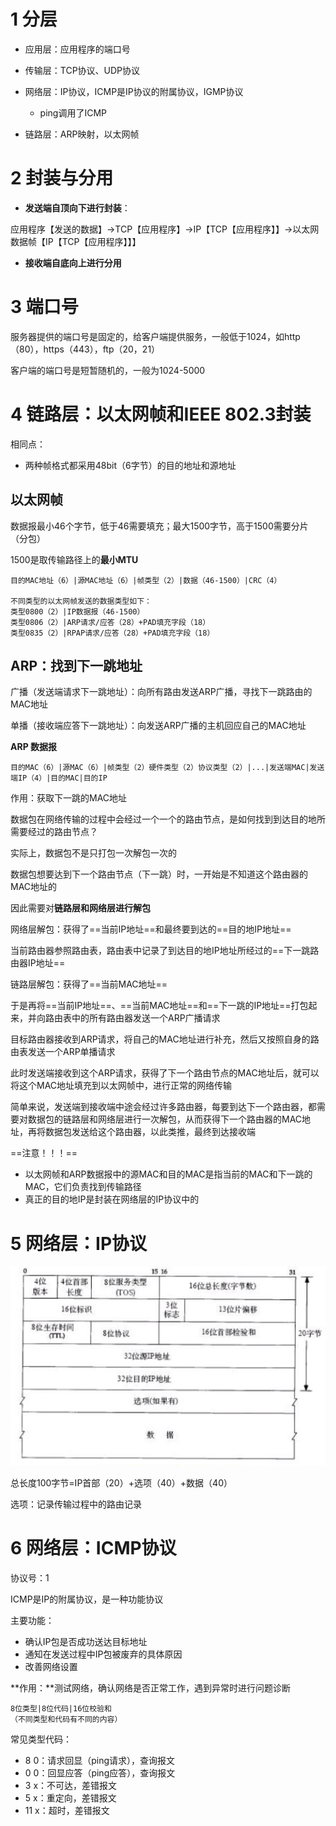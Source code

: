 # 1 分层

- 应用层：应用程序的端口号
- 传输层：TCP协议、UDP协议

- 网络层：IP协议，ICMP是IP协议的附属协议，IGMP协议
  - ping调用了ICMP
- 链路层：ARP映射，以太网帧



# 2 封装与分用

- **发送端自顶向下进行封装**：

应用程序【发送的数据】→TCP【应用程序】→IP【TCP【应用程序】】→以太网数据帧【IP【TCP【应用程序】】】

- **接收端自底向上进行分用**



# 3 端口号

服务器提供的端口号是固定的，给客户端提供服务，一般低于1024，如http（80），https（443），ftp（20，21）

客户端的端口号是短暂随机的，一般为1024-5000



# 4 链路层：以太网帧和IEEE 802.3封装

相同点：

- 两种帧格式都采用48bit（6字节）的目的地址和源地址

## 以太网帧

数据报最小46个字节，低于46需要填充；最大1500字节，高于1500需要分片（分包）

1500是取传输路径上的**最小MTU**

```shell
目的MAC地址（6）|源MAC地址（6）|帧类型（2）|数据（46-1500）|CRC（4）

不同类型的以太网帧发送的数据类型如下：
类型0800（2）|IP数据报（46-1500）
类型0806（2）|ARP请求/应答（28）+PAD填充字段（18）
类型0835（2）|RPAP请求/应答（28）+PAD填充字段（18）
```



## ARP：找到下一跳地址

广播（发送端请求下一跳地址）：向所有路由发送ARP广播，寻找下一跳路由的MAC地址

单播（接收端应答下一跳地址）：向发送ARP广播的主机回应自己的MAC地址



**ARP 数据报**

```
目的MAC（6）|源MAC（6）|帧类型（2）硬件类型（2）协议类型（2）|...|发送端MAC|发送端IP（4）|目的MAC|目的IP
```

作用：获取下一跳的MAC地址



数据包在网络传输的过程中会经过一个一个的路由节点，是如何找到到达目的地所需要经过的路由节点？

实际上，数据包不是只打包一次解包一次的

数据包想要达到下一个路由节点（下一跳）时，一开始是不知道这个路由器的MAC地址的

因此需要对**链路层和网络层进行解包**

网络层解包：获得了==当前IP地址==和最终要到达的==目的地IP地址==

当前路由器参照路由表，路由表中记录了到达目的地IP地址所经过的==下一跳路由器IP地址==

链路层解包：获得了==当前MAC地址==

于是再将==当前IP地址==、==当前MAC地址==和==下一跳的IP地址==打包起来，并向路由表中的所有路由器发送一个ARP广播请求

目标路由器接收到ARP请求，将自己的MAC地址进行补充，然后又按照自身的路由表发送一个ARP单播请求

此时发送端接收到这个ARP请求，获得了下一个路由节点的MAC地址后，就可以将这个MAC地址填充到以太网帧中，进行正常的网络传输

简单来说，发送端到接收端中途会经过许多路由器，每要到达下一个路由器，都需要对数据包的链路层和网络层进行一次解包，从而获得下一个路由器的MAC地址，再将数据包发送给这个路由器，以此类推，最终到达接收端



==注意！！！==

- 以太网帧和ARP数据报中的源MAC和目的MAC是指当前的MAC和下一跳的MAC，它们负责找到传输路径
- 真正的目的地IP是封装在网络层的IP协议中的



# 5 网络层：IP协议

![](./assets/IP首部.png)

总长度100字节=IP首部（20）+选项（40）+数据（40）

选项：记录传输过程中的路由记录



# 6 网络层：ICMP协议

协议号：1

ICMP是IP的附属协议，是一种功能协议

主要功能：

- 确认IP包是否成功送达目标地址
- 通知在发送过程中IP包被废弃的具体原因
- 改善网络设置

**作用：**测试网络，确认网络是否正常工作，遇到异常时进行问题诊断

```
8位类型|8位代码|16位校验和
（不同类型和代码有不同的内容）
```

常见类型代码：

- 8 0：请求回显（ping请求），查询报文
- 0 0：回显应答（ping应答），查询报文
- 3 x：不可达，差错报文
- 5 x：重定向，差错报文
- 11 x：超时，差错报文

